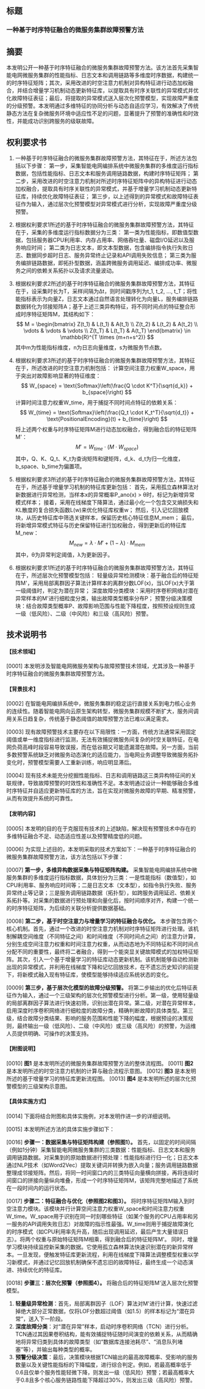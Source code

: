 ## 标题
### **一种基于时序特征融合的微服务集群故障预警方法**

## 摘要
本发明公开一种基于时序特征融合的微服务集群故障预警方法。该方法首先采集智能电网微服务集群的性能指标、日志文本和调用链路等多维度时序数据，构建统一的时序特征矩阵；其次，采用改进的时空注意力机制对异构特征进行动态加权融合，并结合增量学习机制动态更新特征库，以提取具有时序关联性的异常模式并优化故障特征表征；最后，将提取的异常模式送入层次化预警模型，实现故障严重度的分级预警。本发明通过多维特征的协同分析与动态自适应学习，有效解决了传统静态方法在复杂微服务环境中适应性不足的问题，显著提升了预警的准确性和时效性，并能成功识别跨服务的级联故障。

## 权利要求书

1.  一种基于时序特征融合的微服务集群故障预警方法，其特征在于，所述方法包括以下步骤：
    第一步，采集智能电网编排系统中微服务集群的多维度运行指标数据，包括性能指标、日志文本和服务调用链路数据，构建时序特征矩阵；
    第二步，采用改进的时空注意力机制对所述时序特征矩阵中的异构特征进行动态加权融合，提取具有时序关联性的异常模式，并基于增量学习机制动态更新特征库，持续优化故障特征表征；
    第三步，以上述得到的异常模式和故障特征表征作为输入，通过层次化预警模型对异常模式进行分析，实现故障严重度分级预警。

2.  根据权利要求1所述的基于时序特征融合的微服务集群故障预警方法，其特征在于，采集的多维度运行指标数据分为三类：
    第一类为性能指标，即数值型数据，包括服务器CPU利用率、内存占用率、网络吞吐量、磁盘I/O延迟以及服务响应时间；
    第二类为日志文本，即文本型数据，包含编排指令执行失败日志、数据同步超时日志、服务异常终止记录和API调用失败信息；
    第三类为服务编排链路数据，即拓扑型数据，涵盖跨微服务调用延迟、编排成功率、微服务之间的依赖关系拓扑以及请求流量波动。

3.  根据权利要求2所述的基于时序特征融合的微服务集群故障预警方法，其特征在于，设采集时长为T，采样间隔为Δt，则时间戳序列为t_1, t_2, ..., t_T；将性能指标表示为向量Z，日志文本通过自然语言处理转化为向量L，服务编排链路数据转化为邻接矩阵A；基于上述三类异构特征，将不同时间点的特征整合形成时序特征矩阵M，其结构如下：
    $$
    M = \begin{bmatrix}
    Z(t_1) & L(t_1) & A(t_1) \\
    Z(t_2) & L(t_2) & A(t_2) \\
    \vdots & \vdots & \vdots \\
    Z(t_T) & L(t_T) & A(t_T)
    \end{bmatrix} \in \mathbb{R}^{T \times (m+n+s^2)}
    $$
    其中m为性能指标维度，n为日志向量维度，s为微服务节点数。

4.  根据权利要求3所述的基于时序特征融合的微服务集群故障预警方法，其特征在于，所述改进的时空注意力机制包括：
    计算空间注意力权重W_space，用于突出对故障影响显著的特征维度：
    $$
    W_{space} = \text{Softmax}\left(\frac{Q \cdot K^T}{\sqrt{d_k}} + b_{space}\right)
    $$
    计算时间注意力权重W_time，用于捕捉不同时间点特征的依赖关系：
    $$
    W_{time} = \text{Softmax}\left(\frac{Q_t \cdot K_t^T}{\sqrt{d_t}} + \text{PositionalEncoding}(t) + b_{time}\right)
    $$
    将上述两个权重与时序特征矩阵M进行动态加权融合，得到融合后的特征矩阵M'：
    $$
    M' = W_{time} \cdot (M \cdot W_{space})
    $$
    其中，Q、K、Q_t、K_t为查询矩阵和键矩阵，d_k、d_t为归一化维度，b_space、b_time为偏置项。

5.  根据权利要求3所述的基于时序特征融合的微服务集群故障预警方法，其特征在于，所述基于增量学习机制的特征库更新包括：
    首先，采用孤立森林算法对新数据进行异常检测，当样本x的异常概率P_ano(x) > θ时，标记为新增异常模式样本；
    接着，采用在线梯度下降算法，通过最小化一个包含交叉熵损失和KL散度的复合损失函数L(w)来优化特征库权重w；
    然后，引入记忆回放模块，从历史特征库中筛选关键样本，保留历史核心特征信息M_mem；
    最后，将新增异常模式特征与历史保留特征进行加权融合，得到更新后的特征库M_new：
    $$
    M_{new} = \lambda \cdot M' + (1 - \lambda) \cdot M_{mem}
    $$
    其中，θ为异常判定阈值，λ为更新因子。

6.  根据权利要求1所述的基于时序特征融合的微服务集群故障预警方法，其特征在于，所述层次化预警模型包括：
    轻量级异常检测模块：基于融合后的特征矩阵M'，采用局部离群因子算法计算样本的离群分数LOF(x)，当LOF(x)大于第一级阈值时，判定为潜在异常；
    深度故障分类模块：采用时序卷积网络对潜在异常样本的M'进行细粒度分类，输出故障类型概率分布P；
    预警分级决策模块：结合故障类型概率P、故障影响范围与性能下降程度，按照预设规则生成一级（低风险）、二级（中风险）和三级（高风险）预警。

## 技术说明书

#### **【技术领域】**

[0001] 本发明涉及智能电网微服务架构与故障预警技术领域，尤其涉及一种基于时序特征融合的微服务集群故障预警方法。

#### **【背景技术】**

[0002] 在智能电网编排系统中，微服务集群的稳定运行直接关系到电力核心业务的连续性。随着智能电网向云原生架构转型，微服务集群规模不断扩大，服务间调用关系日趋复杂，传统基于静态阈值的故障预警方法已难以满足需求。

[0003] 现有故障预警技术主要存在以下局限性：一方面，传统方法通常采用固定阈值或单一维度指标进行监测，无法有效捕捉微服务间复杂的时空关联特征，在电网负荷高峰时段容易导致误报，而在低谷期又可能遗漏潜在故障。另一方面，当前多数预警系统缺乏对微服务动态演化的适应能力，当电网业务调整导致微服务拓扑变化时，预警模型需要人工重新训练，响应明显滞后。

[0004] 现有技术未能充分挖掘性能指标、日志和调用链路这三类异构特征间的关联规律，导致故障预警的时效性和准确性不足。本发明通过设计一种能够融合多维时序特征并自适应更新特征库的方法，旨在实现对微服务故障的早期、精准预警，从而有效提升系统的可靠性。

#### **【发明内容】**

[0005] 本发明的目的在于克服现有技术的上述缺陷，解决现有预警技术中存在的多维特征融合不足、动态适应性差以及预警精度低的问题。

[0006] 为实现上述目的，本发明采取的技术方案如下：一种基于时序特征融合的微服务集群故障预警方法，该方法包括以下步骤：

[0007] **第一步，多维异构数据采集与特征矩阵构建。**
采集智能电网编排系统中微服务集群的多维度运行指标数据，具体划分为三类：一是性能指标（数值型），如CPU利用率、服务响应时间等；二是日志文本（文本型），如指令执行失败、服务异常终止等记录；三是服务调用链路数据（拓扑型），如跨服务调用延迟、依赖关系拓扑等。对采集的数据进行预处理和向量化后，按时间顺序对齐，构建一个统一的时序特征矩阵，为后续的关联分析提供数据基础。

[0008] **第二步，基于时空注意力与增量学习的特征融合与优化。**
本步骤包含两个核心机制。首先，通过一个改进的时空注意力机制对时序特征矩阵进行处理。该机制解耦空间维度（不同特征之间）和时间维度（不同时间点之间）的注意力计算，分别生成空间注意力权重和时间注意力权重，从而动态地为不同特征和不同时间点分配不同的重要性，最终将二者融合，得到一个能突显关键故障模式的加权特征矩阵。其次，引入一个基于增量学习的特征库动态更新机制。该机制能够自动检测新出现的异常模式，并利用在线梯度下降和记忆回放技术，在不遗忘历史知识的前提下，将新模式融入现有特征库，使模型能够持续适应系统状态的变化。

[0009] **第三步，基于层次化模型的故障分级预警。**
将第二步输出的优化后特征表征作为输入，通过一个三级架构的层次化预警模型进行分析。第一级，使用轻量级的局部离群因子算法进行快速初筛，识别出潜在异常。第二级，对潜在异常样本，启用深度时序卷积网络进行细粒度的故障分类，精确判断故障的具体类型。第三级，结合故障分类结果、影响的服务范围和性能下降的幅度，根据预设的决策规则，最终输出一级（低风险）、二级（中风险）或三级（高风险）的预警，为运维人员提供明确、可操作的决策支持。

#### **【附图说明】**

[0010] **图1** 是本发明所述的微服务集群故障预警方法的整体流程图。
[0011] **图2** 是本发明所述的时空注意力机制的计算与融合流程示意图。
[0012] **图3** 是本发明所述的基于增量学习的特征库更新流程图。
[0013] **图4** 是本发明所述的层次化预警模型的三级架构示意图。

#### **【具体实施方式】**

[0014] 下面将结合附图和具体实施例，对本发明作进一步的详细说明。

[0015] 本发明所述方法的具体实施步骤如下：

[0016] **步骤一：数据采集与特征矩阵构建（参照图1）。**
首先，以固定的时间间隔（例如1分钟）采集智能电网微服务集群的三类数据：性能指标、日志文本和服务调用链路数据。对采集到的原始数据进行预处理：性能指标进行归一化；日志文本通过NLP技术（如Word2Vec）提取关键词并转换为嵌入向量；服务调用链路数据整理成邻接矩阵。然后，将同一时间窗口内的三类特征向量横向拼接，再将连续时间窗口的拼接向量纵向堆叠，形成一个时序特征矩阵M，该矩阵完整地描述了系统在一段时间内的运行状态。

[0017] **步骤二：特征融合与优化（参照图2和图3）。**
将时序特征矩阵M输入到时空注意力模块。该模块并行计算空间注意力权重W_space和时间注意力权重W_time。W_space用于识别在同一时刻哪些特征（如某个服务的CPU占用率和另一服务的API调用失败日志）对故障的指示性最强。W_time则用于捕捉故障演化的时序模式（如CPU利用率先升高，随后出现调用延迟，最后产生大量错误日志）。将两个权重与原始特征矩阵M相乘，得到融合后的特征矩阵M'。
同时，增量学习模块持续监控新采集的数据。它使用孤立森林算法快速识别潜在的新异常样本。一旦发现，便触发特征库更新流程，利用在线梯度下降算法调整模型权重以学习新模式，并通过记忆回放机制确保不遗忘旧的故障特征，最终生成一个动态演进、持续优化的特征库。

[0018] **步骤三：层次化预警（参照图4）。**
将融合后的特征矩阵M'送入层次化预警模型。
1.  **轻量级异常检测**：首先，局部离群因子（LOF）算法对M'进行计算，快速过滤掉绝大部分正常数据，仅将LOF分数超过阈值（如1.5）的样本标记为“潜在异常”，送入下一阶段。
2.  **深度故障分类**：对“潜在异常”样本，启动时序卷积网络（TCN）进行分析。TCN通过其因果卷积结构，能有效捕捉特征随时间演变的依赖关系，从而精确地将异常归类到具体的故障类型（如“数据库连接池耗尽”、“消息队列堵塞”等），并输出每种类型的概率。
3.  **预警分级决策**：最后，决策模块根据TCN输出的最高故障概率、受影响的服务数量以及关键性能指标的下降幅度，进行综合判定。例如，若最高概率低于0.6且仅单个服务性能轻微下降，则发出一级（低风险）预警；若最高概率大于0.8且多个核心服务链路性能下降超过30%，则发出三级（高风险）预警。
<!--stackedit_data:
eyJoaXN0b3J5IjpbLTc2MDQwMjk4NF19
-->
